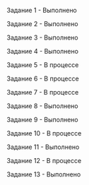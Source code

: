 Задание 1 - Выполнено

Задание 2 - Выполнено

Задание 3 - Выполнено

Задание 4 - Выполнено

Задание 5 - В процессе

Задание 6 - В процессе

Задание 7 - В процессе

Задание 8 - Выполнено

Задание 9 - Выполнено

Задание 10 - В процессе

Задание 11 - Выполнено

Задание 12 - В процессе

Задание 13 - Выполнено
